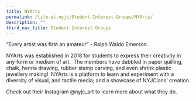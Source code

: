 ```yaml
---
title: NYArts
permalink: /life-at-nyjc/Student-Interest-Groups/NYArts/
description: ""
third_nav_title: Student Interest Groups
---
```


“Every artist was first an amateur” - Ralph Waldo Emerson.

NYArts was established in 2018 for students to express their creativity in any form or medium of art.  The members have dabbled in paper quilling, chalk, henna drawing, rubber stamp carving, and even shrink plastic jewellery making!  NYArts is a platform to learn and experiment with a diversity of visual, and tactile media; and a showcase of NYJCians’ creation.

Check out their Instagram @nyjc\_art to learn more about what they do.